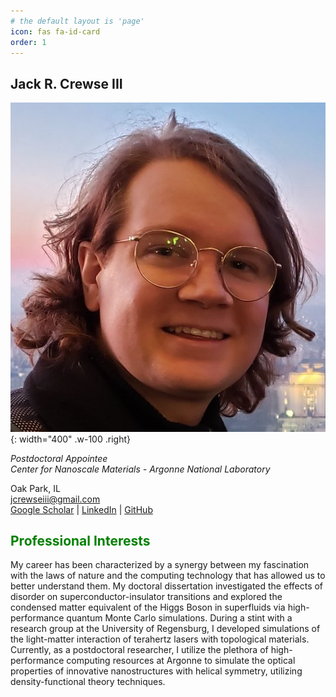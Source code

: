 ```yaml
---
# the default layout is 'page'
icon: fas fa-id-card
order: 1
---
```


## Jack R. Crewse III
![Desktop View](../assets/img/eiffel-headshot.jpg){: width="400" .w-100 .right}

*Postdoctoral Appointee*  
*Center for Nanoscale Materials - Argonne National Laboratory*  
  
<i class="fa fa-map-marker"></i> Oak Park, IL  
<i class="fa fa-envelope"></i> [jcrewseiii@gmail.com](mailto:jcrewseiii@gmail.com)  
[Google Scholar](https://scholar.google.com/citations?user=SkU8oqoAAAAJ&hl=en) \| 
[LinkedIn](https://www.linkedin.com/in/jack-crewse-iii) \|
[GitHub](https://github.com/Jcrewse)  

## <span style="color:Green">Professional Interests</span>
My career has been characterized by a synergy between my fascination with the laws of nature and the computing technology that has allowed us to better understand them. My doctoral dissertation investigated the effects of disorder on superconductor-insulator transitions and explored the condensed matter equivalent of the Higgs Boson in superfluids via high-performance quantum Monte Carlo simulations. During a stint with a research group at the University of Regensburg, I developed simulations of the light-matter interaction of terahertz lasers with topological materials. Currently, as a postdoctoral researcher, I utilize the plethora of high-performance computing resources at Argonne to simulate the optical properties of innovative nanostructures with helical symmetry, utilizing density-functional theory techniques. 


